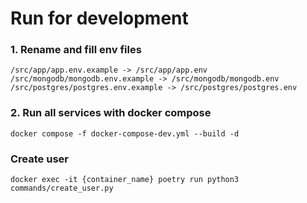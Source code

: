 # Run for development

### 1. Rename and fill env files
    /src/app/app.env.example -> /src/app/app.env
    /src/mongodb/mongodb.env.example -> /src/mongodb/mongodb.env
    /src/postgres/postgres.env.example -> /src/postgres/postgres.env

### 2. Run all services with docker compose
    docker compose -f docker-compose-dev.yml --build -d

### Create user
    docker exec -it {container_name} poetry run python3 commands/create_user.py